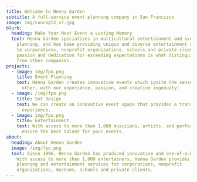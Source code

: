 ```yaml
---
title: Welcome to Henna Garden
subtitle: A full-service event planning company in San Francisco
image: img/concept2_v7.jpg
blurb:
  heading: Make Your Next Event a Lasting Memory
  text: Henna Garden specializes in multicultural entertainment and event
    planning, and has been providing unique and diverse entertainment services
    to corporations, nonprofit organizations, schools and private clients. Our
    passion and dedication for exceeding expectations is what distinguishes us
    from other companies.
projects:
  - image: img/fpo.png
    title: Event Planning
    text: Henna Garden creates innovative events which ignite the senses like no
      other, with our experience, passion, and creative ingenuity!
  - image: /img/fpo.png
    title: Set Design
    text: We can create an innovative event space that provides a transformative
      experience.
  - image: img/fpo.png
    title: Entertainment
    text: With access to more than 1,000 musicians, artists, and performers, we can
      ensure the best talent for your events.
about:
  heading: About Henna Garden
  image: /img/fpo.png
  text: Since 1996, Henna Garden has produced innovative and one-of-a-kind events.
    With access to more than 1,000 entertainers, Henna Garden provides event
    planning and entertainment services for corporations, nonprofit
    organizations, museums, schools and private clients.
---
```


